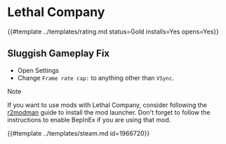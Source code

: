 # Lethal Company

{{#template ../templates/rating.md status=Gold installs=Yes opens=Yes}}

## Sluggish Gameplay Fix

- Open Settings
- Change `Frame rate cap:` to anything other than `VSync`.

> [!NOTE]
> If you want to use mods with Lethal Company, consider following the [r2modman](https://docs.getwhisky.app/game-support/r2modman.html) guide to install the mod launcher.
> Don't forget to follow the instructions to enable BepInEx if you are using that mod.

{{#template ../templates/steam.md id=1966720}}
